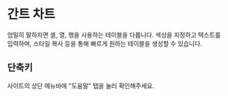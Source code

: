# 간트 차트

엄밀히 말하자면 셀, 열, 행을 사용하는 테이블을 다룹니다. 색상을 지정하고 텍스트를 입력하며, 스타일 복사 등을 통해 빠르게 원하는 테이블을 생성할 수 있습니다.

## 단축키

사이트의 상단 메뉴바에 "도움말" 탭을 눌러 확인해주세요.
